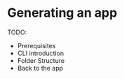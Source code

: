 # Generating an app

TODO:

- Prerequisites
- CLI introduction
- Folder Structure
- Back to the app
